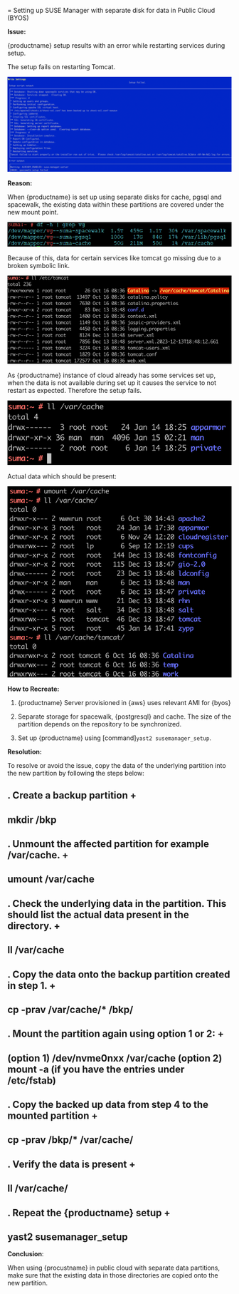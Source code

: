 = Setting up SUSE Manager with separate disk for data in Public Cloud (BYOS)


**Issue:** 

{productname} setup results with an error while restarting services during setup. 


The setup fails on restarting Tomcat.



<img src="../../assets/images/error-1.png">



**Reason:**

When {productname} is set up using separate disks for cache, pgsql and spacewalk, the existing data within these partitions are covered under the new mount point.


 <img src="../../assets/images/partitions.png">

Because of this, data for certain services like tomcat go missing due to a broken symbolic link.


<img src="../../assets/images/broken-symlink.png"> 

As {productname} instance of cloud already has some services set up, when the data is not available during set up it causes the service to not restart as expected.
Therefore the setup fails.


 <img src="../../assets/images/incomplete-files.png"> 

Actual data which should be present:


 <img src="../../assets/images/actual-files.png"> 



**How to Recreate:**

1. {productname} Server provisioned in {aws} uses relevant AMI for {byos}


2. Separate storage for spacewalk, {postgresql} and cache. 
  The size of the partition depends on the repository to be synchronized.


3. Set up {productname} using [command]``yast2 susemanager_setup``.


   

**Resolution:**

To resolve or avoid the issue, copy the data of the underlying partition into the new partition by following the steps below:


. Create a backup partition
+
----
mkdir /bkp
----


. Unmount the affected partition for example /var/cache. 
+
----
umount /var/cache
----


. Check the underlying data in the partition. 
  This should list the actual data present in the directory.
+
----
ll /var/cache
----

. Copy the data onto the backup partition created in step 1.
+
----
cp -prav /var/cache/* /bkp/
----


. Mount the partition again using option 1 or 2:
+
----
(option 1)   /dev/nvme0nxx /var/cache
(option 2)   mount -a (if you have the entries under /etc/fstab)
----


. Copy the backed up data from step 4 to the mounted partition
+
----
cp -prav /bkp/* /var/cache/
----

. Verify the data is present
+
----
ll /var/cache/
----

. Repeat the {productname} setup
+
----
yast2 susemanager_setup
----

   

**Conclusion**:

When using {procustname} in public cloud with separate data partitions, make sure that the existing data in those directories are copied onto the new partition.

